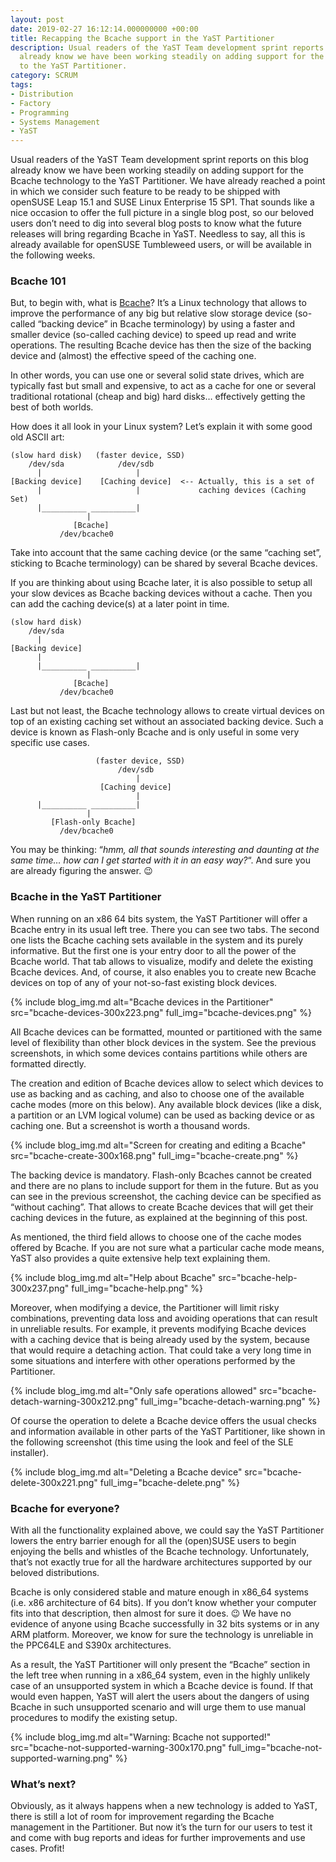 ```yaml
---
layout: post
date: 2019-02-27 16:12:14.000000000 +00:00
title: Recapping the Bcache support in the YaST Partitioner
description: Usual readers of the YaST Team development sprint reports on this blog
  already know we have been working steadily on adding support for the Bcache technology
  to the YaST Partitioner.
category: SCRUM
tags:
- Distribution
- Factory
- Programming
- Systems Management
- YaST
---
```


Usual readers of the YaST Team development sprint reports on this blog
already know we have been working steadily on adding support for the
Bcache technology to the YaST Partitioner. We have already reached a
point in which we consider such feature to be ready to be shipped with
openSUSE Leap 15.1 and SUSE Linux Enterprise 15 SP1. That sounds like a
nice occasion to offer the full picture in a single blog post, so our
beloved users don’t need to dig into several blog posts to know what the
future releases will bring regarding Bcache in YaST. Needless to say,
all this is already available for openSUSE Tumbleweed users, or will be
available in the following weeks.

### Bcache 101

But, to begin with, what is [Bcache][1]? It’s a Linux technology that
allows to improve the performance of any big but relative slow storage
device (so-called “backing device” in Bcache terminology) by using a
faster and smaller device (so-called caching device) to speed up read
and write operations. The resulting Bcache device has then the size of
the backing device and (almost) the effective speed of the caching one.

In other words, you can use one or several solid state drives, which are
typically fast but small and expensive, to act as a cache for one or
several traditional rotational (cheap and big) hard disks… effectively
getting the best of both worlds.

How does it all look in your Linux system? Let’s explain it with some
good old ASCII art:

    
    (slow hard disk)   (faster device, SSD)
        /dev/sda            /dev/sdb
          |                     |
    [Backing device]    [Caching device]  <-- Actually, this is a set of
          |                     |             caching devices (Caching Set)
          |__________ __________|                   
                     |
                  [Bcache]
               /dev/bcache0

Take into account that the same caching device (or the same “caching
set”, sticking to Bcache terminology) can be shared by several Bcache
devices.

If you are thinking about using Bcache later, it is also possible to
setup all your slow devices as Bcache backing devices without a cache.
Then you can add the caching device(s) at a later point in time.

    
    (slow hard disk)   
        /dev/sda            
          |                     
    [Backing device]    
          |                     
          |__________ __________|                   
                     |
                  [Bcache]
               /dev/bcache0

Last but not least, the Bcache technology allows to create virtual
devices on top of an existing caching set without an associated backing
device. Such a device is known as Flash-only Bcache and is only useful
in some very specific use cases.

    
                       (faster device, SSD)
                            /dev/sdb
                                |
                        [Caching device]
                                |
          |__________ __________|                   
                     |
             [Flash-only Bcache]
               /dev/bcache0

You may be thinking: “*hmm, all that sounds interesting and daunting at
the same time… how can I get started with it in an easy way?*“. And sure
you are already figuring the answer. :wink:

### Bcache in the YaST Partitioner

When running on an x86 64 bits system, the YaST Partitioner will offer a
Bcache entry in its usual left tree. There you can see two tabs. The
second one lists the Bcache caching sets available in the system and its
purely informative. But the first one is your entry door to all the
power of the Bcache world. That tab allows to visualize, modify and
delete the existing Bcache devices. And, of course, it also enables you
to create new Bcache devices on top of any of your not-so-fast existing
block devices.

{% include blog_img.md alt="Bcache devices in the Partitioner"
src="bcache-devices-300x223.png" full_img="bcache-devices.png" %}

All Bcache devices can be formatted, mounted or partitioned with the
same level of flexibility than other block devices in the system. See
the previous screenshots, in which some devices contains partitions
while others are formatted directly.

The creation and edition of Bcache devices allow to select which devices
to use as backing and as caching, and also to choose one of the
available cache modes (more on this below). Any available block devices
(like a disk, a partition or an LVM logical volume) can be used as
backing device or as caching one. But a screenshot is worth a thousand
words.

{% include blog_img.md alt="Screen for creating and editing a Bcache"
src="bcache-create-300x168.png" full_img="bcache-create.png" %}

The backing device is mandatory. Flash-only Bcaches cannot be created
and there are no plans to include support for them in the future. But as
you can see in the previous screenshot, the caching device can be
specified as “without caching”. That allows to create Bcache devices
that will get their caching devices in the future, as explained at the
beginning of this post.

As mentioned, the third field allows to choose one of the cache modes
offered by Bcache. If you are not sure what a particular cache mode
means, YaST also provides a quite extensive help text explaining them.

{% include blog_img.md alt="Help about Bcache"
src="bcache-help-300x237.png" full_img="bcache-help.png" %}

Moreover, when modifying a device, the Partitioner will limit risky
combinations, preventing data loss and avoiding operations that can
result in unreliable results. For example, it prevents modifying Bcache
devices with a caching device that is being already used by the system,
because that would require a detaching action. That could take a very
long time in some situations and interfere with other operations
performed by the Partitioner.

{% include blog_img.md alt="Only safe operations allowed"
src="bcache-detach-warning-300x212.png" full_img="bcache-detach-warning.png" %}

Of course the operation to delete a Bcache device offers the usual
checks and information available in other parts of the YaST Partitioner,
like shown in the following screenshot (this time using the look and
feel of the SLE installer).

{% include blog_img.md alt="Deleting a Bcache device"
src="bcache-delete-300x221.png" full_img="bcache-delete.png" %}

### Bcache for everyone?

With all the functionality explained above, we could say the YaST
Partitioner lowers the entry barrier enough for all the (open)SUSE users
to begin enjoying the bells and whistles of the Bcache technology.
Unfortunately, that’s not exactly true for all the hardware
architectures supported by our beloved distributions.

Bcache is only considered stable and mature enough in x86\_64 systems
(i.e. x86 architecture of 64 bits). If you don’t know whether your
computer fits into that description, then almost for sure it does.
:wink: We have no evidence of
anyone using Bcache successfully in 32 bits systems or in any ARM
platform. Moreover, we know for sure the technology is unreliable in the
PPC64LE and S390x architectures.

As a result, the YaST Partitioner will only present the “Bcache” section
in the left tree when running in a x86\_64 system, even in the highly
unlikely case of an unsupported system in which a Bcache device is
found. If that would even happen, YaST will alert the users about the
dangers of using Bcache in such unsupported scenario and will urge them
to use manual procedures to modify the existing setup.

{% include blog_img.md alt="Warning: Bcache not supported!"
src="bcache-not-supported-warning-300x170.png" full_img="bcache-not-supported-warning.png" %}

### What’s next?

Obviously, as it always happens when a new technology is added to YaST,
there is still a lot of room for improvement regarding the Bcache
management in the Partitioner. But now it’s the turn for our users to
test it and come with bug reports and ideas for further improvements and
use cases. Profit!



[1]: https://bcache.evilpiepirate.org/

